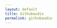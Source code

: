 ```yaml
---
layout: default
title: Githubaudio
permalink: githubaudio
---
```

<!-- Add an essay or interpretive material below this line,
using HTML or markdown.  Do not modify this file above this line -->
